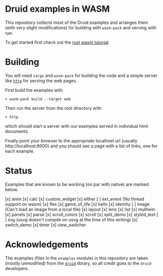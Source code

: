 # Druid examples in WASM

This repository collects most of the Druid examples and arranges them (with very slight
modifications) for building with `wasm-pack` and serving with `npm`.

To get started first check out the [rust wasm
tutorial](https://rustwasm.github.io/docs/book/game-of-life/introduction.html).

# Building

You will need `cargo` and `wasm-pack` for building the code and a simple
server like [`http`](https://crates.io/crates/https) for serving the web pages.

First build the examples with

```
> wasm-pack build --target web
```

Then run the server from the root directory with

```
> http
```

which should start a server with our examples served in individual html documents.

Finally point your browser to the appropriate localhost url (usually http://localhost:8000) and you
should see a page with a list of links, one for each example.

# Status

Examples that are known to be working (on par with native) are marked below.

 [x] anim
 [x] calc
 [x] custom_widget
 [x] either
 [ ] ext_event (No thread support on wasm)
 [x] flex
 [x] game_of_life
 [x] hello
 [x] identity
 [ ] image (Can't load an image from a local file)
 [x] layout
 [x] lens
 [x] list
 [x] multiwin
 [x] panels
 [x] parse
 [x] scroll_colors
 [x] scroll
 [x] split_demo
 [x] styled_text
 [ ] svg (usvg doesn't compile on usvg at the time of this writing)
 [x] switch_demo
 [x] timer
 [x] view_switcher

# Acknowledgements

The examples (files in the `examples` module) in this repository are taken (mostly unmodified) from
the [`druid`](https://github.com/xi-editor/druid) library, so all credit goes to the `druid` developers.

